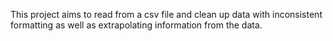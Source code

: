 This project aims to read from a csv file and clean up data with inconsistent formatting as well as extrapolating information from the data.
